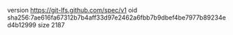 version https://git-lfs.github.com/spec/v1
oid sha256:7ae616fa67312b7b4aff33d97e2462a6fbb7b9dbef4be7977b89234ed4b12999
size 2187
